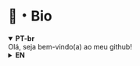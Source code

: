 # 🧾・Bio

<details open>
<summary><b>PT-br</b></summary>
    Olá, seja bem-vindo(a) ao meu github!
</details>

<details>
<summary><b>EN</b></summary>
    Hello, be welcome to my github!
</details>
